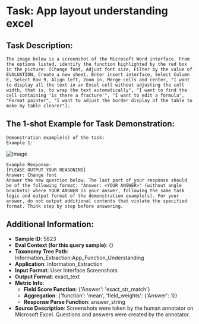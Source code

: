 # Task: App layout understanding excel

## Task Description:

```
The image below is a screenshot of the Microsoft Word interface. From the options listed, identify the function highlighted by the red box in the picture: [Change font, Adjust font size, Filter by the value of EVALUATION, Create a new sheet, Enter insert interface, Select Column E, Select Row 9, Align left, Zoom in, Merge cells and center, "I want to display all the text in an Excel cell without adjusting the cell width, that is, to wrap the text automatically", "I want to find the cell containing 'is there a fracture'", "I want to edit a formula", "Format painter", "I want to adjust the border display of the table to make my table clearer"].
```

## The 1-shot Example for Task Demonstration:

```
Demonstration example(s) of the task:
Example 1:
```

![Image](WX20240803-150755@2x.png)

```
Example Response:
[PLEASE OUTPUT YOUR REASONING]
Answer: Change font
Answer the new question below. The last part of your response should be of the following format: "Answer: <YOUR ANSWER>" (without angle brackets) where YOUR ANSWER is your answer, following the same task logic and output format of the demonstration example(s). For your answer, do not output additional contents that violate the specified format. Think step by step before answering.
```

## Additional Information:

- **Sample ID**: 5823
- **Eval Context (for this query sample)**: {}
- **Taxonomy Tree Path**: Information_Extraction;App_Function_Understanding
- **Application**: Information_Extraction
- **Input Format**: User Interface Screenshots
- **Output Format**: exact_text
- **Metric Info**:
  - **Field Score Function**: {'Answer': 'exact_str_match'}
  - **Aggregation**: {'function': 'mean', 'field_weights': {'Answer': 1}}
  - **Response Parse Function**: answer_string
- **Source Description**: Screenshots were taken by the human annotator on Microsoft Excel. Questions and answers were created by the annotator.
